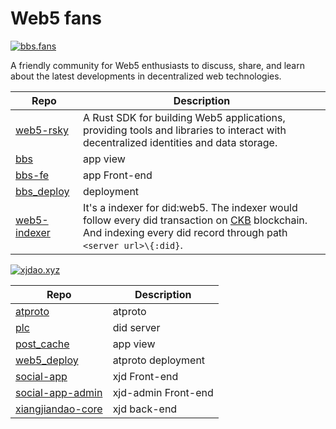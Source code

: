 # Web5 fans

[![bbs.fans](https://img.shields.io/badge/bbs.fans-ffffff?style=flat-square&logo=discourse&logoColor=grey)](https://www.bbs.fans/)

A friendly community for Web5 enthusiasts to discuss, share, and learn about the latest developments in decentralized web technologies.

| Repo | Description |
| --- | --- |
| [web5-rsky](https://github.com/web5fans/web5-rsky) | A Rust SDK for building Web5 applications, providing tools and libraries to interact with decentralized identities and data storage. |
| [bbs](https://github.com/web5fans/bbs) | app view |
| [bbs-fe](https://github.com/web5fans/bbs-fe) | app Front-end |
| [bbs_deploy](https://github.com/web5fans/bbs_deploy) | deployment |
| [web5-indexer](https://github.com/web5fans/web5-indexer) | It's a indexer for did:web5. The indexer would follow every did transaction on [CKB](https://www.nervos.org/ckbpage) blockchain. And indexing every did record through path `<server url>\{:did}`. |

[![xjdao.xyz](https://img.shields.io/badge/xjdao.xyz-1fb931?style=flat-square&logo=discourse&logoColor=white)](https://xjdao.xyz/)

| Repo | Description |
| --- | --- |
| [atproto](https://github.com/web5fans/atproto) | atproto |
| [plc](https://github.com/did-method-plc/did-method-plc) | did server |
| [post_cache](https://github.com/web5fans/post_cache) | app view |
| [web5_deploy](https://github.com/web5fans/web5_deploy) | atproto deployment |
| [social-app](https://github.com/web5fans/social-app) | xjd Front-end |
| [social-app-admin](https://github.com/web5fans/social-app-admin) | xjd-admin Front-end |
| [xiangjiandao-core](https://github.com/web5fans/xiangjiandao-core) | xjd back-end |
